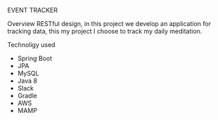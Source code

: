 EVENT TRACKER 

Overview
RESTful design, in this project we develop an application for tracking data, this my project I choose to track my daily meditation.

Technoligy used
- Spring Boot
- JPA
- MySQL
- Java 8
- Slack
- Gradle
- AWS
- MAMP


